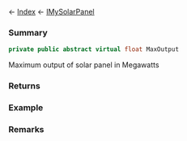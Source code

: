 ← [Index](Api-Index) ← [IMySolarPanel](SpaceEngineers.Game.ModAPI.Ingame.IMySolarPanel)

### Summary

```csharp
private public abstract virtual float MaxOutput
```

Maximum output of solar panel in Megawatts

### Returns

### Example

### Remarks

